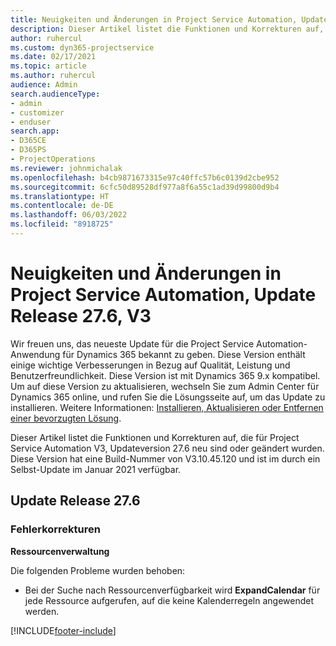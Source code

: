 ```yaml
---
title: Neuigkeiten und Änderungen in Project Service Automation, Update Release 27.6 Hotfix, V3
description: Dieser Artikel listet die Funktionen und Korrekturen auf, die in Project Service Automation Updateversion 27.6 Hotfix, V3, zur Verfügung stehen.
author: ruhercul
ms.custom: dyn365-projectservice
ms.date: 02/17/2021
ms.topic: article
ms.author: ruhercul
audience: Admin
search.audienceType:
- admin
- customizer
- enduser
search.app:
- D365CE
- D365PS
- ProjectOperations
ms.reviewer: johnmichalak
ms.openlocfilehash: b4cb9871673315e97c40ffc57b6c0139d2cbe952
ms.sourcegitcommit: 6cfc50d89528df977a8f6a55c1ad39d99800d9b4
ms.translationtype: HT
ms.contentlocale: de-DE
ms.lasthandoff: 06/03/2022
ms.locfileid: "8918725"
---
```

# <a name="whats-new-or-changed-in-project-service-automation-update-release-276-v3"></a>Neuigkeiten und Änderungen in Project Service Automation, Update Release 27.6, V3

Wir freuen uns, das neueste Update für die Project Service Automation-Anwendung für Dynamics 365 bekannt zu geben. Diese Version enthält einige wichtige Verbesserungen in Bezug auf Qualität, Leistung und Benutzerfreundlichkeit. Diese Version ist mit Dynamics 365 9.x kompatibel. Um auf diese Version zu aktualisieren, wechseln Sie zum Admin Center für Dynamics 365 online, und rufen Sie die Lösungsseite auf, um das Update zu installieren. Weitere Informationen: [Installieren, Aktualisieren oder Entfernen einer bevorzugten Lösung](/power-platform/admin/install-remove-preferred-solution).

Dieser Artikel listet die Funktionen und Korrekturen auf, die für Project Service Automation V3, Updateversion 27.6 neu sind oder geändert wurden. Diese Version hat eine Build-Nummer von V3.10.45.120 und ist im durch ein Selbst-Update im Januar 2021 verfügbar.

## <a name="update-release-276"></a>Update Release 27.6

### <a name="bug-fixes"></a>Fehlerkorrekturen


**Ressourcenverwaltung**

Die folgenden Probleme wurden behoben:

- Bei der Suche nach Ressourcenverfügbarkeit wird **ExpandCalendar** für jede Ressource aufgerufen, auf die keine Kalenderregeln angewendet werden.


[!INCLUDE[footer-include](../includes/footer-banner.md)]
